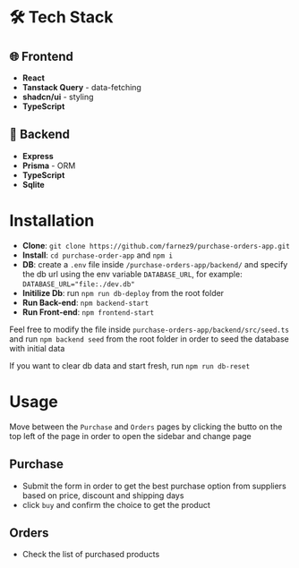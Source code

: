 # 🛠 Tech Stack

## 🌐 Frontend

- **React**
- **Tanstack Query** - data-fetching
- **shadcn/ui** - styling
- **TypeScript**

## 🔧 Backend

- **Express**
- **Prisma** - ORM
- **TypeScript**
- **Sqlite**

# Installation

- **Clone**: `git clone https://github.com/farnez9/purchase-orders-app.git`
- **Install**: `cd purchase-order-app` and `npm i`
- **DB**: create a `.env` file inside `/purchase-orders-app/backend/` and specify the db url using the env variable `DATABASE_URL`, for example: `DATABASE_URL="file:./dev.db"`
- **Initilize Db**: run `npm run db-deploy` from the root folder
- **Run Back-end**: `npm backend-start`
- **Run Front-end**: `npm frontend-start`

Feel free to modify the file inside `purchase-orders-app/backend/src/seed.ts` and run `npm backend seed` from the root folder in order to seed the database with initial data

If you want to clear db data and start fresh, run `npm run db-reset`

# Usage

Move between the `Purchase` and `Orders` pages by clicking the butto on the top left of the page in order to open the sidebar and change page

## Purchase

- Submit the form in order to get the best purchase option from suppliers based on price, discount and shipping days
- click `buy` and confirm the choice to get the product

## Orders

- Check the list of purchased products
